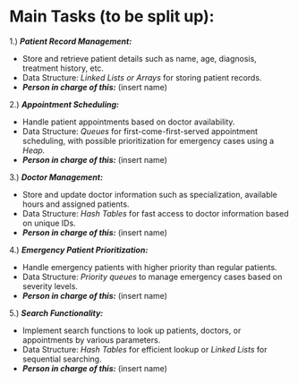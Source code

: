 # Main Tasks (to be split up):

1.) ***Patient Record Management:***
- Store and retrieve patient details such as name, age, diagnosis, treatment history, etc.
- Data Structure: *Linked Lists or Arrays* for storing patient records.
- ***Person in charge of this:*** (insert name)

2.) ***Appointment Scheduling:***
- Handle patient appointments based on doctor availability.
- Data Structure: *Queues* for first-come-first-served appointment scheduling, with possible prioritization for emergency cases using a *Heap.*
- ***Person in charge of this:*** (insert name)

3.) ***Doctor Management:***
- Store and update doctor information such as specialization, available hours and assigned patients.
- Data Structure: *Hash Tables* for fast access to doctor information based on unique IDs.
- ***Person in charge of this:*** (insert name)

4.) ***Emergency Patient Prioritization:***
- Handle emergency patients with higher priority than regular patients.
- Data Structure: *Priority queues* to manage emergency cases based on severity levels.
- ***Person in charge of this:*** (insert name)

5.) ***Search Functionality:***
- Implement search functions to look up patients, doctors, or appointments by various parameters.
- Data Structure: *Hash Tables* for efficient lookup or *Linked Lists* for sequential searching.
- ***Person in charge of this:*** (insert name)
